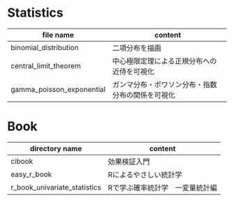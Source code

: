 # Statistics
| file name | content |
|--|--|
| binomial_distribution | 二項分布を描画 |
| central_limit_theorem | 中心極限定理による正規分布への近侍を可視化 |
| gamma_poisson_exponential | ガンマ分布・ポワソン分布・指数分布の関係を可視化 |

# Book
| directory name | content |
|--|--|
| cibook | 効果検証入門 |
| easy_r_book | Rによるやさしい統計学 |
| r_book_univariate_statistics | Rで学ぶ確率統計学　一変量統計編 |